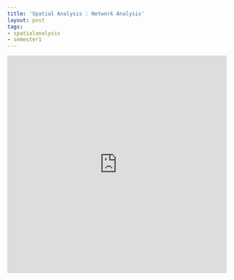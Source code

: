 ```yaml
---
title: 'Spatial Analysis : Network Analysis'
layout: post
tags:
- spatialanalysis
- semester1
---
```


<style>
.responsive-wrap iframe{ max-width: 100%;}
</style>
<div class="responsive-wrap">
<iframe src="https://storymaps.arcgis.com/stories/e1232bdf5269430db268bddc8a49b32b" width="100%" height="500px" frameborder="0" allowfullscreen allow="geolocation"></iframe>
</div>